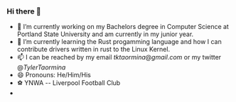 ### Hi there 👋

- 🔭 I’m currently working on my Bachelors degree in Computer Science at Portland State University and am currently in my junior year.
- 🌱 I’m currently learning the Rust progamming language and how I can contribute drivers written in rust to the Linux Kernel.
- 📫 I can be reached by my email $tktaormina@gmail.com$ or my twitter $@TylerTaormina$
- 😄 Pronouns: He/Him/His
- ⚽️ YNWA -- Liverpool Football Club 
- 
<!--
**till-t/till-t** is a ✨ _special_ ✨ repository because its `README.md` (this file) appears on your GitHub profile.

Here are some ideas to get you started:

- 🔭 I’m currently working on ...
- 🌱 I’m currently learning ...
- 👯 I’m looking to collaborate on ...
- 🤔 I’m looking for help with ...
- 💬 Ask me about ...
- 📫 How to reach me: ...
- 😄 Pronouns: ...
- ⚡ Fun fact: ...
-->
